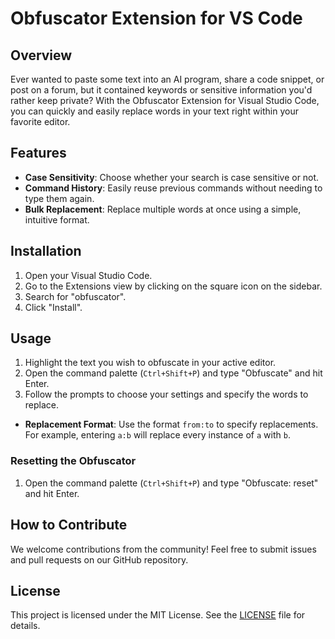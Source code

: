 # Obfuscator Extension for VS Code

## Overview

Ever wanted to paste some text into an AI program, share a code snippet, or post on a forum, but it contained keywords or sensitive information you'd rather keep private? With the Obfuscator Extension for Visual Studio Code, you can quickly and easily replace words in your text right within your favorite editor.

## Features

- **Case Sensitivity**: Choose whether your search is case sensitive or not.
- **Command History**: Easily reuse previous commands without needing to type them again.
- **Bulk Replacement**: Replace multiple words at once using a simple, intuitive format.

## Installation

1. Open your Visual Studio Code.
2. Go to the Extensions view by clicking on the square icon on the sidebar.
3. Search for "obfuscator".
4. Click "Install".

## Usage

1. Highlight the text you wish to obfuscate in your active editor.
2. Open the command palette (`Ctrl+Shift+P`) and type "Obfuscate" and hit Enter.
3. Follow the prompts to choose your settings and specify the words to replace.
  - **Replacement Format**: Use the format `from:to` to specify replacements. For example, entering `a:b` will replace every instance of `a` with `b`.


### Resetting the Obfuscator

1. Open the command palette (`Ctrl+Shift+P`) and type "Obfuscate: reset" and hit Enter.

## How to Contribute

We welcome contributions from the community! Feel free to submit issues and pull requests on our GitHub repository.

## License

This project is licensed under the MIT License. See the [LICENSE](LICENSE.md) file for details.
